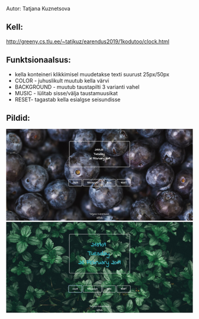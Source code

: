 ﻿Autor: Tatjana Kuznetsova

## Kell:
http://greeny.cs.tlu.ee/~tatjkuz/earendus2019/1kodutoo/clock.html

## Funktsionaalsus:
* kella konteineri klikkimisel muudetakse texti suurust 25px/50px
* COLOR - juhuslikult muutub kella värvi
* BACKGROUND - muutub taustapilti 3 varianti vahel
* MUSIC - lülitab sisse/välja taustamuusikat
* RESET- tagastab kella esialgse seisundisse

## Pildid:
![Screenshot](screenshot1.JPG)
![Screenshot](screenshot2.JPG)

